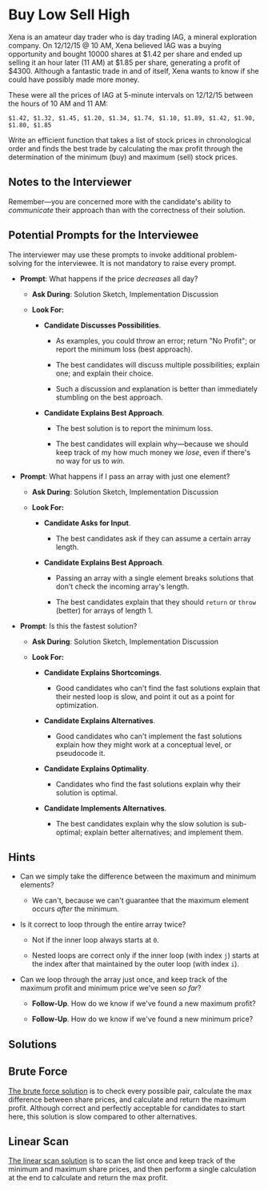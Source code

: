 # Buy Low Sell High

Xena is an amateur day trader who is day trading IAG, a mineral exploration company. On 12/12/15 @ 10 AM, Xena believed IAG was a buying opportunity and bought 10000 shares at $1.42 per share and ended up selling it an hour later (11 AM) at $1.85 per share, generating a profit of $4300. Although a fantastic trade in and of itself, Xena wants to know if she could have possibly made more money.

These were all the prices of IAG at 5-minute intervals on 12/12/15 between the hours of 10 AM and 11 AM:

`$1.42, $1.32, $1.45, $1.20, $1.34, $1.74, $1.10, $1.89, $1.42, $1.90, $1.80, $1.85`

Write an efficient function that takes a list of stock prices in chronological order and finds the best trade by calculating the max profit through the determination of the minimum (buy) and maximum (sell) stock prices.

## Notes to the Interviewer

Remember—you are concerned more with the candidate's ability to *communicate* their approach than with the correctness of their solution.

## Potential Prompts for the Interviewee

The interviewer may use these prompts to invoke additional problem-solving for the interviewee. It is not mandatory to raise every prompt.

* **Prompt**: What happens if the price _decreases_ all day?

  * **Ask During**: Solution Sketch, Implementation Discussion

  * **Look For:**

    * **Candidate Discusses Possibilities**.

      * As examples, you could throw an error; return "No Profit"; or report the minimum loss (best approach).

      * The best candidates will discuss multiple possibilities; explain one; and explain their choice.

      * Such a discussion and explanation is better than immediately stumbling on the best approach.

    * **Candidate Explains Best Approach**.

      * The best solution is to report the minimum loss.

      * The best candidates will explain why—because we should keep track of my how much money we _lose_, even if there's no way for us to _win_.

* **Prompt**: What happens if I pass an array with just one element?

  * **Ask During**: Solution Sketch, Implementation Discussion

  * **Look For:**

    * **Candidate Asks for Input**.

      * The best candidates ask if they can assume a certain array length.

    * **Candidate Explains Best Approach**.

      * Passing an array with a single element breaks solutions that don't check the incoming array's length.

      * The best candidates explain that they should `return` or `throw` (better) for arrays of length 1.

* **Prompt**: Is this the fastest solution?

  * **Ask During**: Solution Sketch, Implementation Discussion

  * **Look For:**

    * **Candidate Explains Shortcomings**.

      * Good candidates who can't find the fast solutions explain that their nested loop is slow, and point it out as a point for optimization.

    * **Candidate Explains Alternatives**.

      * Good candidates who can't implement the fast solutions explain how they might work at a conceptual level, or pseudocode it.

    * **Candidate Explains Optimality**.

      * Candidates who find the fast solutions explain why their solution is optimal.

    * **Candidate Implements Alternatives**.

      * The best candidates explain why the slow solution is sub-optimal; explain better alternatives; and implement them.

## Hints

* Can we simply take the difference between the maximum and minimum elements?

  * We can't, because we can't guarantee that the maximum element occurs _after_ the minimum.

* Is it correct to loop through the entire array twice?

  * Not if the inner loop always starts at `0`.

  * Nested loops are correct only if the inner loop (with index `j`) starts at the index after that maintained by the outer loop (with index `i`).

* Can we loop through the array just once, and keep track of the maximum profit and minimum price we've seen _so far_?

  * **Follow-Up**. How do we know if we've found a new maximum profit?

  * **Follow-Up**. How do we know if we've found a new minimum price?

## Solutions

## Brute Force

[The brute force solution](Solved/brute_force.py) is to check every possible pair, calculate the max difference between share prices, and calculate and return the maximum profit. Although correct and perfectly acceptable for candidates to start here, this solution is slow compared to other alternatives.

## Linear Scan

[The linear scan solution](Solved/linear_scan.py) is to scan the list once and keep track of the minimum and maximum share prices, and then perform a single calculation at the end to calculate and return the max profit.
